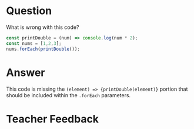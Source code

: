 # Question
What is wrong with this code?

```js
const printDouble = (num) => console.log(num * 2);
const nums = [1,2,3];
nums.forEach(printDouble());
```

# Answer

This code is missing the `(element) => {printDouble(element)}` portion that should be included within the `.forEach` parameters. 

# Teacher Feedback
